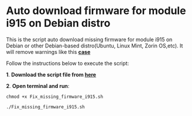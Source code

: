# Auto download firmware for module i915 on Debian distro
This is the script auto download missing firmware for module i915 on Debian or other Debian-based distro(Ubuntu, Linux Mint, Zorin OS,etc).
It will remove warnings like this [**case**](https://unix.stackexchange.com/questions/556946/possible-missing-firmware-lib-firmware-i915-for-module-i915)

Follow the instructions below to execute the script:

**1**. **Download the script file from [here](https://github.com/lethinhrider/Auto-download-firmware-i915/releases/download/1.0/Fix_missing_firmware_i915.sh)**

**2**. **Open terminal and run**:

`chmod +x Fix_missing_firmware_i915.sh`

`./Fix_missing_firmware_i915.sh`
